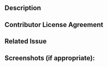 <!--- Thanks for contributing to phpList!-->

## Description
<!--- Please provide a general description of your changes in the Pull Request -->

## Contributor License Agreement
 
<!-- 

before we can accept your PR, if you haven't done this yet, please sign the 

Contributor License Agreement at https://www.phplist.com/cla

Many thanks

the phpList Team

-->


## Related Issue



## Screenshots (if appropriate):
